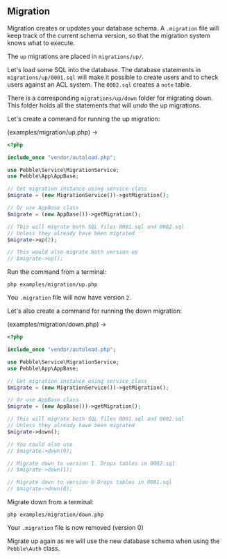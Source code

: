 ## Migration

Migration creates or updates your database schema. 
A `.migration` file will keep track of the current schema version, 
so that the migration system knows what to execute.  

The `up` migrations are placed in `migrations/up/`.

Let's load some SQL into the database. The database statements in `migrations/up/0001.sql` 
will make it possible to create users and to check users against an ACL system. 
The `0002.sql` creates a `note` table.

There is a corresponding `migrations/up/down` folder for migrating down. This folder
holds all the statements that will *undo* the up migrations. 

Let's create a command for running the up migration: 

(examples/migration/up.php) -&gt;

~~~php
<?php

include_once "vendor/autoload.php";

use Pebble\Service\MigrationService;
use Pebble\App\AppBase;

// Get migration instance using service class
$migrate = (new MigrationService())->getMigration();

// Or use AppBase class
$migrate = (new AppBase())->getMigration();

// This will migrate both SQL files 0001.sql and 0002.sql
// Unless they already have been migrated
$migrate->up(2);

// This would also migrate both version up
// $migrate->up();
~~~

Run the command from a terminal: 

    php examples/migration/up.php

You `.migration` file will now have version `2`. 

Let's also create a command for running the down migration: 

(examples/migration/down.php) -&gt;

~~~php
<?php

include_once "vendor/autoload.php";

use Pebble\Service\MigrationService;
use Pebble\App\AppBase;

// Get migration instance using service class
$migrate = (new MigrationService())->getMigration();

// Or use AppBase class
$migrate = (new AppBase())->getMigration();

// This will migrate both SQL files 0001.sql and 0002.sql
// Unless they already have been migrated
$migrate->down();

// You could also use
// $migrate->down(0);

// Migrate down to version 1. Drops tables in 0002.sql
// $migrate->down(1);

// Migrate down to version 0 Drops tables in 0001.sql
// $migrate->down(0);
~~~

Migrate down from a terminal:

    php examples/migration/down.php

Your `.migration` file is now removed (version 0)

Migrate up again as we will use the new database schema when using the 
`Pebble\Auth` class.  